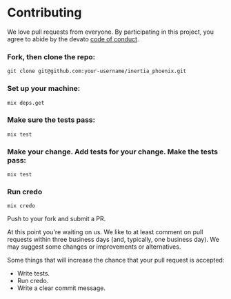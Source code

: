 # Contributing

We love pull requests from everyone. By participating in this project, you
agree to abide by the devato [code of conduct](CODE_OF_CONDUCT.md).

### Fork, then clone the repo:

    git clone git@github.com:your-username/inertia_phoenix.git

### Set up your machine:

    mix deps.get

### Make sure the tests pass:

    mix test

### Make your change. Add tests for your change. Make the tests pass:

    mix test

### Run credo

    mix credo

Push to your fork and submit a PR.

At this point you're waiting on us. We like to at least comment on pull requests
within three business days (and, typically, one business day). We may suggest
some changes or improvements or alternatives.

Some things that will increase the chance that your pull request is accepted:

* Write tests.
* Run credo.
* Write a clear commit message.

